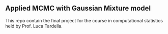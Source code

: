 ## Applied MCMC with Gaussian Mixture model
This repo contain the final project for the course in computational statistics held by Prof. Luca Tardella.


